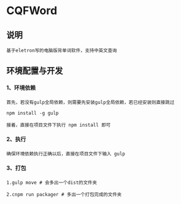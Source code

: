 # CQFWord
## 说明

    基于eletron写的电脑版背单词软件，支持中英文查询

## 环境配置与开发

#### 1、环境依赖
    首先，若没有gulp全局依赖，则需要先安装gulp全局依赖，若已经安装则直接跳过
    
    npm install -g gulp
    
    接着，直接在项目文件下执行 npm install 即可
  
#### 2、执行

    确保环境依赖执行正确以后，直接在项目文件下输入 gulp
  
#### 3、打包
 
    1.gulp move # 会多出一个dist的文件夹
  
    2.cnpm run packager # 多出一个打包完成的文件夹
  
  
